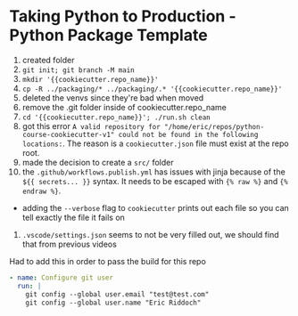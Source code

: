 # Taking Python to Production - Python Package Template

1. created folder
1. `git init; git branch -M main`
1. `mkdir '{{cookiecutter.repo_name}}'`
1. `cp -R ../packaging/* ../packaging/.* '{{cookiecutter.repo_name}}'`
1. deleted the venvs since they're bad when moved
1. remove the .git folder inside of cookiecutter.repo_name
1. `cd '{{cookiecutter.repo_name}}'; ./run.sh clean`
1. got this error `A valid repository for "/home/eric/repos/python-course-cookiecutter-v1" could not be found in the following locations:`. The reason is a `cookiecutter.json` file must exist at the repo root.
1. made the decision to create a `src/` folder
1. the `.github/workflows.publish.yml` has issues with jinja because of the `${{ secrets... }}` syntax. It needs to be escaped with `{% raw %}` and `{% endraw %}`.
  - adding the `--verbose` flag to `cookiecutter` prints out each file so you can tell exactly the file it fails on
1. `.vscode/settings.json` seems to not be very filled out, we should find that from previous videos

Had to add this in order to pass the build for this repo
```yaml
- name: Configure git user
  run: |
    git config --global user.email "test@test.com"
    git config --global user.name "Eric Riddoch"
```